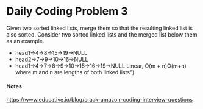 # Daily Coding Problem 3
Given two sorted linked lists, merge them so that the resulting linked list is also sorted. Consider two sorted linked lists and the merged list below them as an example.
 - head1->4->8->15->19->NULL
 - head2->7->9->10->16->NULL
 - head1->4->7->8->9->10->15->16->19->NULL
Linear, O(m + n)O(m+n) where m and n are lengths of both linked lists")
#### Notes 
https://www.educative.io/blog/crack-amazon-coding-interview-questions

